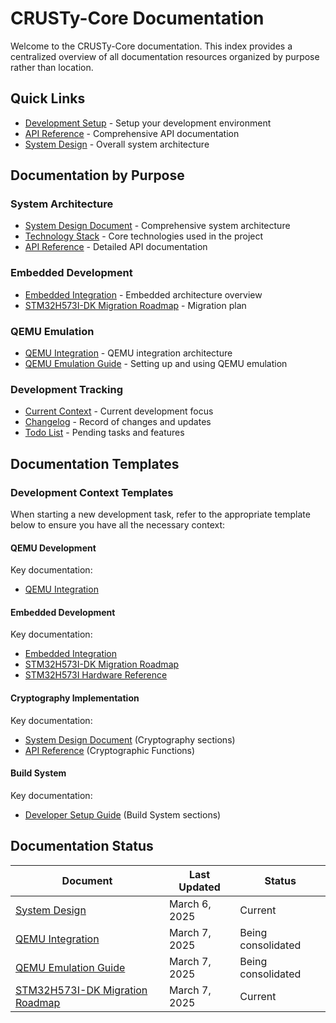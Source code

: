 # CRUSTy-Core Documentation

Welcome to the CRUSTy-Core documentation. This index provides a centralized overview of all documentation resources organized by purpose rather than location.

## Quick Links

- [Development Setup](Guides/DEVELOPER_SETUP.md) - Setup your development environment
- [API Reference](Guides/API_REFERENCE.md) - Comprehensive API documentation
- [System Design](Features/CRUSTY-Core_System_Design.md) - Overall system architecture

## Documentation by Purpose

### System Architecture

- [System Design Document](Features/CRUSTY-Core_System_Design.md) - Comprehensive system architecture
- [Technology Stack](Coding%20Guidelines/my-stack.md) - Core technologies used in the project
- [API Reference](Guides/API_REFERENCE.md) - Detailed API documentation

### Embedded Development

- [Embedded Integration](Features/EMBEDDED_INTEGRATION.md) - Embedded architecture overview
- [STM32H573I-DK Migration Roadmap](Dev%20Progress/STM32H573I-DK_Migration_Roadmap.md) - Migration plan

### QEMU Emulation

- [QEMU Integration](Features/QEMU_Integration.md) - QEMU integration architecture
- [QEMU Emulation Guide](Guides/QEMU_EMULATION.md) - Setting up and using QEMU emulation

### Development Tracking

- [Current Context](Dev%20Progress/context-summary.md) - Current development focus
- [Changelog](Dev%20Progress/changelog.md) - Record of changes and updates
- [Todo List](Dev%20Progress/todo.md) - Pending tasks and features

## Documentation Templates

### Development Context Templates

When starting a new development task, refer to the appropriate template below to ensure you have all the necessary context:

#### QEMU Development

Key documentation:

- [QEMU Integration](Features/QEMU_Integration.md)

#### Embedded Development

Key documentation:

- [Embedded Integration](Features/EMBEDDED_INTEGRATION.md)
- [STM32H573I-DK Migration Roadmap](Dev%20Progress/STM32H573I-DK_Migration_Roadmap.md)
- [STM32H573I Hardware Reference](STM32H573I.docx)

#### Cryptography Implementation

Key documentation:

- [System Design Document](Features/CRUSTY-Core_System_Design.md) (Cryptography sections)
- [API Reference](Guides/API_REFERENCE.md) (Cryptographic Functions)

#### Build System

Key documentation:

- [Developer Setup Guide](Guides/DEVELOPER_SETUP.md) (Build System sections)

## Documentation Status

| Document                                                                             | Last Updated  | Status             |
| ------------------------------------------------------------------------------------ | ------------- | ------------------ |
| [System Design](Features/CRUSTY-Core_System_Design.md)                               | March 6, 2025 | Current            |
| [QEMU Integration](Features/QEMU_Integration.md)                                     | March 7, 2025 | Being consolidated |
| [QEMU Emulation Guide](Guides/QEMU_EMULATION.md)                                     | March 7, 2025 | Being consolidated |
| [STM32H573I-DK Migration Roadmap](Dev%20Progress/STM32H573I-DK_Migration_Roadmap.md) | March 7, 2025 | Current            |
